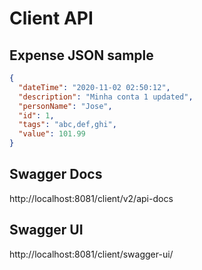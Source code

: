 # Client API

## Expense JSON sample

```json
{
  "dateTime": "2020-11-02 02:50:12",
  "description": "Minha conta 1 updated",
  "personName": "Jose",
  "id": 1,
  "tags": "abc,def,ghi",
  "value": 101.99
}
```

## Swagger Docs

http://localhost:8081/client/v2/api-docs

## Swagger UI

http://localhost:8081/client/swagger-ui/
